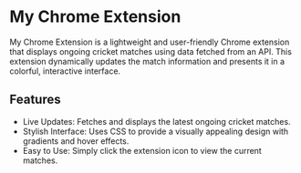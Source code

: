 # My Chrome Extension
My Chrome Extension is a lightweight and user-friendly Chrome extension that displays ongoing cricket matches using data fetched from an API. This extension dynamically updates the match information and presents it in a colorful, interactive interface.
<h2>Features</h2>
<ul>
<li>Live Updates: Fetches and displays the latest ongoing cricket matches.</li>
<li>Stylish Interface: Uses CSS to provide a visually appealing design with gradients and hover effects.</li>
<li>Easy to Use: Simply click the extension icon to view the current matches.</li>
</ul>
